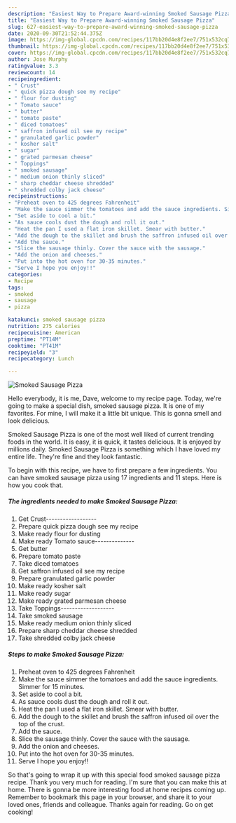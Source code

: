 ```yaml
---
description: "Easiest Way to Prepare Award-winning Smoked Sausage Pizza"
title: "Easiest Way to Prepare Award-winning Smoked Sausage Pizza"
slug: 627-easiest-way-to-prepare-award-winning-smoked-sausage-pizza
date: 2020-09-30T21:52:44.375Z
image: https://img-global.cpcdn.com/recipes/117bb20d4e8f2ee7/751x532cq70/smoked-sausage-pizza-recipe-main-photo.jpg
thumbnail: https://img-global.cpcdn.com/recipes/117bb20d4e8f2ee7/751x532cq70/smoked-sausage-pizza-recipe-main-photo.jpg
cover: https://img-global.cpcdn.com/recipes/117bb20d4e8f2ee7/751x532cq70/smoked-sausage-pizza-recipe-main-photo.jpg
author: Jose Murphy
ratingvalue: 3.3
reviewcount: 14
recipeingredient:
- " Crust"
- " quick pizza dough see my recipe"
- " flour for dusting"
- " Tomato sauce"
- " butter"
- " tomato paste"
- " diced tomatoes"
- " saffron infused oil see my recipe"
- " granulated garlic powder"
- " kosher salt"
- " sugar"
- " grated parmesan cheese"
- " Toppings"
- " smoked sausage"
- " medium onion thinly sliced"
- " sharp cheddar cheese shredded"
- " shredded colby jack cheese"
recipeinstructions:
- "Preheat oven to 425 degrees Fahrenheit"
- "Make the sauce simmer the tomatoes and add the sauce ingredients. Simmer for 15 minutes."
- "Set aside to cool a bit."
- "As sauce cools dust the dough and roll it out."
- "Heat the pan I used a flat iron skillet. Smear with butter."
- "Add the dough to the skillet and brush the saffron infused oil over the top of the crust."
- "Add the sauce."
- "Slice the sausage thinly. Cover the sauce with the sausage."
- "Add the onion and cheeses."
- "Put into the hot oven for 30-35 minutes."
- "Serve I hope you enjoy!!"
categories:
- Recipe
tags:
- smoked
- sausage
- pizza

katakunci: smoked sausage pizza 
nutrition: 275 calories
recipecuisine: American
preptime: "PT14M"
cooktime: "PT41M"
recipeyield: "3"
recipecategory: Lunch

---
```



![Smoked Sausage Pizza](https://img-global.cpcdn.com/recipes/117bb20d4e8f2ee7/751x532cq70/smoked-sausage-pizza-recipe-main-photo.jpg)

Hello everybody, it is me, Dave, welcome to my recipe page. Today, we're going to make a special dish, smoked sausage pizza. It is one of my favorites. For mine, I will make it a little bit unique. This is gonna smell and look delicious.



Smoked Sausage Pizza is one of the most well liked of current trending foods in the world. It is easy, it is quick, it tastes delicious. It is enjoyed by millions daily. Smoked Sausage Pizza is something which I have loved my entire life. They're fine and they look fantastic.


To begin with this recipe, we have to first prepare a few ingredients. You can have smoked sausage pizza using 17 ingredients and 11 steps. Here is how you cook that.

<!--inarticleads1-->

##### The ingredients needed to make Smoked Sausage Pizza:

1. Get  Crust------------------
1. Prepare  quick pizza dough see my recipe
1. Make ready  flour for dusting
1. Make ready  Tomato sauce--------------
1. Get  butter
1. Prepare  tomato paste
1. Take  diced tomatoes
1. Get  saffron infused oil see my recipe
1. Prepare  granulated garlic powder
1. Make ready  kosher salt
1. Make ready  sugar
1. Make ready  grated parmesan cheese
1. Take  Toppings-------------------
1. Take  smoked sausage
1. Make ready  medium onion thinly sliced
1. Prepare  sharp cheddar cheese shredded
1. Take  shredded colby jack cheese




<!--inarticleads2-->

##### Steps to make Smoked Sausage Pizza:

1. Preheat oven to 425 degrees Fahrenheit
1. Make the sauce simmer the tomatoes and add the sauce ingredients. Simmer for 15 minutes.
1. Set aside to cool a bit.
1. As sauce cools dust the dough and roll it out.
1. Heat the pan I used a flat iron skillet. Smear with butter.
1. Add the dough to the skillet and brush the saffron infused oil over the top of the crust.
1. Add the sauce.
1. Slice the sausage thinly. Cover the sauce with the sausage.
1. Add the onion and cheeses.
1. Put into the hot oven for 30-35 minutes.
1. Serve I hope you enjoy!!




So that's going to wrap it up with this special food smoked sausage pizza recipe. Thank you very much for reading. I'm sure that you can make this at home. There is gonna be more interesting food at home recipes coming up. Remember to bookmark this page in your browser, and share it to your loved ones, friends and colleague. Thanks again for reading. Go on get cooking!
